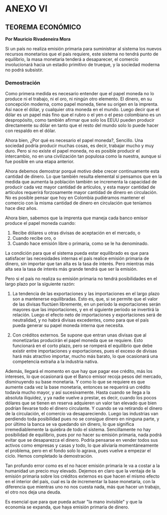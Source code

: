 # ANEXO VI

## TEOREMA ECONÓMICO

**Por Mauricio Rivadeneira Mora**

Si un país no realiza emisión primaria para suministrar al sistema los nuevos recursos monetarios que el país requiere, este sistema no tendrá punto de equilibrio, la masa monetaria tenderá a desaparecer, el comercio involucionará hacia un estadio primitivo de trueque, y la sociedad moderna no podrá subsistir.

### Demostración

Como primera medida es necesario entender que el papel moneda no lo produce ni el trabajo, ni el oro, ni ningún otro elemento. El dinero, en su concepción moderna, como papel moneda, tiene su origen en la imprenta. Así nace el dólar, y cualquier otra moneda en el mundo. Luego decir que el dólar es un papel más fino que el rubro o el yen o el peso colombiano es un despropósito, como también afirmar que solo los EEUU pueden producir directamente su dólar en tanto que el resto del mundo solo lo puede hacer con respaldo en el dólar.

Ahora bien, ¿Por qué es necesario el papel moneda?, Sencillo. Una sociedad podría producir muchas cosas, es decir, trabajar mucho y muy duro. Pero si no existe el papel moneda, no es posible producir el intercambio, no en una civilización tan populosa como la nuestra, aunque si fue posible en una etapa anterior.

Ahora debemos demostrar porqué motivo debe crecer continuamente esta cantidad de dinero. Lo que también resulta elemental si pensamos que en la medida que aumenta la población también se incrementa la capacidad de producir cada vez mayor cantidad de artículos, y esta mayor cantidad de artículos requerirá forzosamente mayor cantidad de dinero en circulación. No es posible pensar que hoy en Colombia pudiéramos mantener el comercio con la misma cantidad de dinero en circulación que teníamos hace diez años.

Ahora bien, sabemos que la imprenta que maneja cada banco emisor produce el papel moneda cuando:

1. Recibe dólares u otras divisas de aceptación en el mercado, o
2. Cuando recibe oro, o
3. Cuando hace emisión libre o primaria, como se le ha denominado.

La condición para que el sistema pueda estar equilibrado es que para satisfacer las necesidades internas el país realice emisión primaria de dinero, sin importar que tan alta es la tasa de interés. Pero mientras más alta sea la tasa de interés más grande tendrá que ser la emisión.

Pero si el país no realiza su emisión primaria no tendrá posibilidades en el largo plazo por la siguiente razón:

1. La tendencia de las exportaciones y las importaciones en el largo plazo son a mantenerse equilibradas. Esto es, que, si se permite que el valor de las divisas fluctúen libremente, en un período la exportaciones serán mayores que las importaciones, y en el siguiente período se invertirá la relación. Luego el efecto neto de importaciones y exportaciones será de neutralidad, y no habrá divisas excedentes, como para que el país pueda generar su papel moneda interna que necesita.

2. Con créditos externos. Se supone que entran unas divisas que al monetizarlas producirán el papel moneda que se requiere. Esto funcionará en el corto plazo, pero se romperá el equilibrio que debe existir entre importaciones y exportaciones, pues el exceso de divisas hará más atractivo importar, mucho más barato, lo que ocasionará una competencia extraña a la industria nativa.

Además, llegará el momento en que hay que pagar ese crédito, más los intereses, lo que ocasionará que el Banco emisor recoja pesos del mercado, disminuyendo su base monetaria. Y como lo que se requiere es que aumente cada vez la base monetaria, entonces se requerirá un crédito todavía mucho mayor, y así sucesivamente. Hasta cuando se llega a la absoluta iliquidez, y ya nadie vuelve a prestar, es decir, cuando los pocos dólares que se tienen en reserva adquieren un valor tan elevado que bien podrían llevarse todo el dinero circulante. Y cuando se va retirando el dinero de la circulación, el comercio va desapareciendo. Luego las industrias van perdiendo toda posibilidad pues no se consigue dinero en ninguna parte, y por último la banca se va quedando sin dinero, lo que significa irremediablemente la quiebra de todo el sistema. Sencillamente no hay posibilidad de equilibrio, pues por no hacer su emisión primaria, nada podrá evitar que se desaparezca el dinero. Podría pensarse en vender todos sus activos como empresas y casas y todo, lo que aliviaría momentáneamente el problema, pero en el fondo solo lo agrava, pues vuelve a empezar el ciclo. Hemos completado la demostración.

Tan profundo error como es el no hacer emisión primaria le va a costar a la humanidad un precio muy elevado. Dejemos en claro que la ventaja de la emisión primaria sobre los créditos externos es que hacen el mismo efecto en el interior del país, cual es la de incrementar la base monetaria, con la diferencia que mientras uno no nos cuesta nada, más que hacer un trabajo, el otro nos deja una deuda.

Es esencial que para que pueda actuar "la mano invisible" y que la economía se expanda, que haya emisión primaria de dinero.
